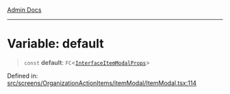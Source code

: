 [Admin Docs](/)

***

# Variable: default

> `const` **default**: `FC`\<[`InterfaceItemModalProps`](../interfaces/InterfaceItemModalProps.md)\>

Defined in: [src/screens/OrganizationActionItems/itemModal/ItemModal.tsx:114](https://github.com/PalisadoesFoundation/talawa-admin/blob/main/src/screens/OrganizationActionItems/itemModal/ItemModal.tsx#L114)
